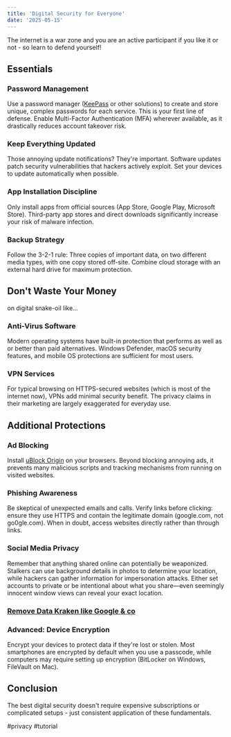 ```yaml
---
title: 'Digital Security for Everyone'
date: '2025-05-15'
---
```

The internet is a war zone and you are an active participant if you like it or not - so learn to defend yourself!

## Essentials

### Password Management

Use a password manager ([KeePass](https://keepassxc.org/) or other solutions) to create and store unique, complex passwords for each service. This is your first line of defense. Enable Multi-Factor Authentication (MFA) wherever available, as it drastically reduces account takeover risk.

### Keep Everything Updated

Those annoying update notifications? They're important. Software updates patch security vulnerabilities that hackers actively exploit. Set your devices to update automatically when possible.

### App Installation Discipline

Only install apps from official sources (App Store, Google Play, Microsoft Store). Third-party app stores and direct downloads significantly increase your risk of malware infection.

### Backup Strategy

Follow the 3-2-1 rule: Three copies of important data, on two different media types, with one copy stored off-site. Combine cloud storage with an external hard drive for maximum protection.

## Don't Waste Your Money

on digital snake-oil like...

### Anti-Virus Software

Modern operating systems have built-in protection that performs as well as or better than paid alternatives. Windows Defender, macOS security features, and mobile OS protections are sufficient for most users.

### VPN Services

For typical browsing on HTTPS-secured websites (which is most of the internet now), VPNs add minimal security benefit. The privacy claims in their marketing are largely exaggerated for everyday use.

## Additional Protections

### Ad Blocking

Install [uBlock Origin](https://ublockorigin.com/) on your browsers. Beyond blocking annoying ads, it prevents many malicious scripts and tracking mechanisms from running on visited websites.

### Phishing Awareness

Be skeptical of unexpected emails and calls. Verify links before clicking: ensure they use HTTPS and contain the legitimate domain (google.com, not go0gle.com). When in doubt, access websites directly rather than through links.

### Social Media Privacy

Remember that anything shared online can potentially be weaponized. Stalkers can use background details in photos to determine your location, while hackers can gather information for impersonation attacks. Either set accounts to private or be intentional about what you share—even seemingly innocent window views can reveal your exact location.

### [Remove Data Kraken like Google & co](https://seanpedersen.github.io/posts/google-ejector)

### Advanced: Device Encryption

Encrypt your devices to protect data if they're lost or stolen. Most smartphones are encrypted by default when you use a passcode, while computers may require setting up encryption (BitLocker on Windows, FileVault on Mac).

## Conclusion

The best digital security doesn't require expensive subscriptions or complicated setups - just consistent application of these fundamentals.

#privacy #tutorial
